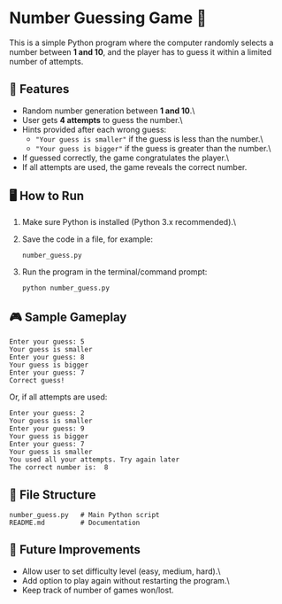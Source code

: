 # Number Guessing Game 🎲

This is a simple Python program where the computer randomly selects a
number between **1 and 10**, and the player has to guess it within a
limited number of attempts.

## 📌 Features

-   Random number generation between **1 and 10**.\
-   User gets **4 attempts** to guess the number.\
-   Hints provided after each wrong guess:
    -   `"Your guess is smaller"` if the guess is less than the number.\
    -   `"Your guess is bigger"` if the guess is greater than the
        number.\
-   If guessed correctly, the game congratulates the player.\
-   If all attempts are used, the game reveals the correct number.

## 🖥️ How to Run

1.  Make sure Python is installed (Python 3.x recommended).\

2.  Save the code in a file, for example:

    ``` bash
    number_guess.py
    ```

3.  Run the program in the terminal/command prompt:

    ``` bash
    python number_guess.py
    ```

## 🎮 Sample Gameplay

    Enter your guess: 5
    Your guess is smaller
    Enter your guess: 8
    Your guess is bigger
    Enter your guess: 7
    Correct guess!

Or, if all attempts are used:

    Enter your guess: 2
    Your guess is smaller
    Enter your guess: 9
    Your guess is bigger
    Enter your guess: 7
    Your guess is smaller
    You used all your attempts. Try again later
    The correct number is:  8

## 📂 File Structure

    number_guess.py   # Main Python script
    README.md         # Documentation

## 🚀 Future Improvements

-   Allow user to set difficulty level (easy, medium, hard).\
-   Add option to play again without restarting the program.\
-   Keep track of number of games won/lost.

